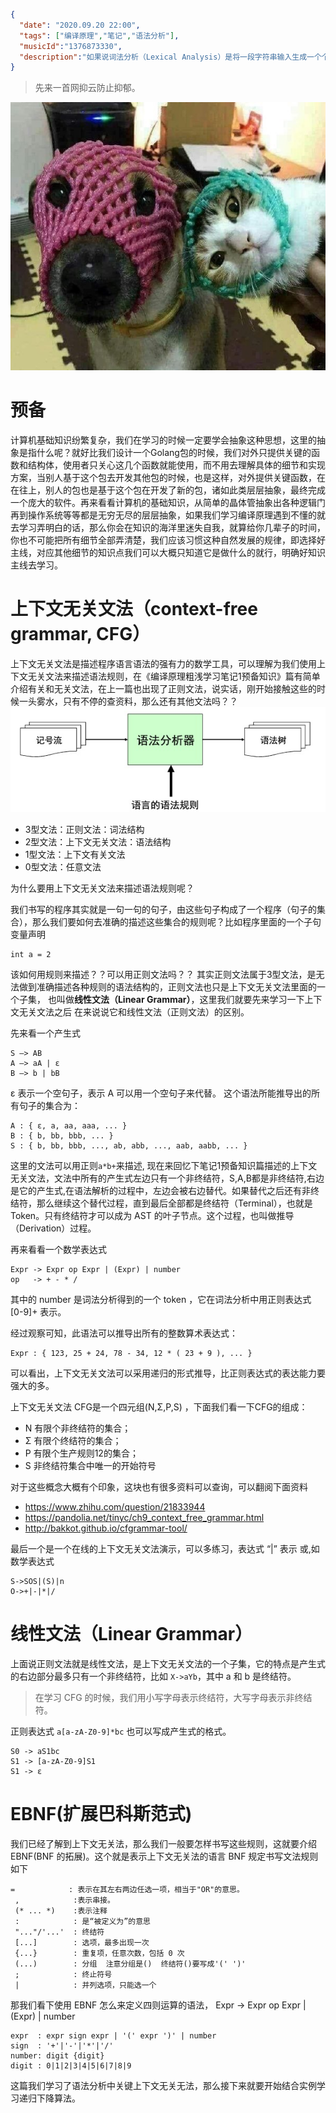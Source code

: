 ```json
{
  "date": "2020.09.20 22:00",
  "tags": ["编译原理","笔记","语法分析"],
  "musicId":"1376873330",
  "description":"如果说词法分析（Lexical Analysis）是将一段字符串输入生成一个个Token的这么一个过程，那么语法分析（Syntax analysis）就是根据某种特定的形式文法（Grammar）对 Token 序列构成的输入文本进行分析并确定其语法结构的一种过程，也可以理解为依据语法规则，把 Token 串转化成 AST的过程，核心知识点就是要会书写语法规则和掌握上下文无关文法以及递归下降算法，语法分析的过程会使用自顶向下或者自底向上的方式进行。👏"
}
```

> 先来一首网抑云防止抑郁。

![compile-gm](./images/compile-gm.jpg)

# 预备
计算机基础知识纷繁复杂，我们在学习的时候一定要学会抽象这种思想，这里的抽象是指什么呢？就好比我们设计一个Golang包的时候，我们对外只提供关键的函数和结构体，使用者只关心这几个函数就能使用，而不用去理解具体的细节和实现方案，当别人基于这个包去开发其他包的时候，也是这样，对外提供关键函数，在在往上，别人的包也是基于这个包在开发了新的包，诸如此类层层抽象，最终完成一个庞大的软件。再来看看计算机的基础知识，从简单的晶体管抽象出各种逻辑门再到操作系统等等都是无穷无尽的层层抽象，如果我们学习编译原理遇到不懂的就去学习弄明白的话，那么你会在知识的海洋里迷失自我，就算给你几辈子的时间，你也不可能把所有细节全部弄清楚，我们应该习惯这种自然发展的规律，即选择好主线，对应其他细节的知识点我们可以大概只知道它是做什么的就行，明确好知识主线去学习。

# 上下文无关文法（context-free grammar, CFG）

上下文无关文法是描述程序语言语法的强有力的数学工具，可以理解为我们使用上下文无关文法来描述语法规则，在《编译原理粗浅学习笔记1预备知识》篇有简单介绍有关和无关文法，在上一篇也出现了正则文法，说实话，刚开始接触这些的时候一头雾水，只有不停的查资料，那么还有其他文法吗？？
![compile-gm](./images/compile-syntax.png)


- 3型文法：正则文法：词法结构
- 2型文法：上下文无关文法：语法结构
- 1型文法：上下文有关文法
- 0型文法：任意文法

为什么要用上下文无关文法来描述语法规则呢？

我们书写的程序其实就是一句一句的句子，由这些句子构成了一个程序（句子的集合），那么我们要如何去准确的描述这些集合的规则呢？比如程序里面的一个子句变量声明
```
int a = 2
```
该如何用规则来描述？？可以用正则文法吗？？ 其实正则文法属于3型文法，是无法做到准确描述各种规则的语法结构的，正则文法也只是上下文无关文法里面的一个子集，
也叫做**线性文法（Linear Grammar）**，这里我们就要先来学习一下上下文无关文法之后 在来说说它和线性文法（正则文法）的区别。

先来看一个产生式
```
S –> AB
A –> aA | ε
B –> b | bB
```
ε 表示一个空句子，表示 A 可以用一个空句子来代替。
这个语法所能推导出的所有句子的集合为：
```
A : { ε, a, aa, aaa, ... }
B : { b, bb, bbb, ... }
S : { b, bb, bbb, ..., ab, abb, ..., aab, aabb, ... }
```
这里的文法可以用正则```a*b+```来描述,
现在来回忆下笔记1预备知识篇描述的上下文无关文法，文法中所有的产生式左边只有一个非终结符，S,A,B都是非终结符,右边是它的产生式,在语法解析的过程中，左边会被右边替代。如果替代之后还有非终结符，那么继续这个替代过程，直到最后全部都是终结符（Terminal），也就是 Token。只有终结符才可以成为 AST 的叶子节点。这个过程，也叫做推导（Derivation）过程。

再来看看一个数学表达式
```
Expr -> Expr op Expr | (Expr) | number
op   -> + - * /
```
其中的 number 是词法分析得到的一个 token ，它在词法分析中用正则表达式 [0-9]+ 表示。

经过观察可知，此语法可以推导出所有的整数算术表达式：

```
Expr : { 123, 25 + 24, 78 - 34, 12 * ( 23 + 9 ), ... }
```
可以看出，上下文无关文法可以采用递归的形式推导，比正则表达式的表达能力要强大的多。


上下文无关文法 CFG是一个四元组(N,Σ,P,S) ，下面我们看一下CFG的组成：

- N 有限个非终结符的集合；
- Σ 有限个终结符的集合；
- P 有限个生产规则12的集合；
- S 非终结符集合中唯一的开始符号

对于这些概念大概有个印象，这块也有很多资料可以查询，可以翻阅下面资料

- https://www.zhihu.com/question/21833944
- https://pandolia.net/tinyc/ch9_context_free_grammar.html
- http://bakkot.github.io/cfgrammar-tool/

最后一个是一个在线的上下文无关文法演示，可以多练习，表达式 “|” 表示 或,如数学表达式

```
S->SOS|(S)|n
O->+|-|*|/
```


# 线性文法（Linear Grammar）

上面说正则文法就是线性文法，是上下文无关文法的一个子集，它的特点是产生式的右边部分最多只有一个非终结符，比如 ```X->aYb```，其中 a 和 b 是终结符。

> 在学习 CFG  的时候，我们用小写字母表示终结符，大写字母表示非终结符。

正则表达式 ```a[a-zA-Z0-9]*bc``` 也可以写成产生式的格式。

```
S0 -> aS1bc          
S1 -> [a-zA-Z0-9]S1  
S1 -> ε
```


# EBNF(扩展巴科斯范式)

我们已经了解到上下文无关法，那么我们一般要怎样书写这些规则，这就要介绍 EBNF(BNF 的拓展)。这个就是表示上下文无关法的语言
BNF 规定书写文法规则如下
```
=            : 表示在其左右两边任选一项，相当于"OR"的意思。
 ,            :表示串接。
 (* ... *)    :表示注释
 :            : 是“被定义为”的意思
 "..."/'...'  : 终结符
 [...]        : 选项，最多出现一次
 {...}        : 重复项，任意次数，包括 0 次
 (...)        : 分组  注意分组是()  终结符()要写成'(' ')'
 ;            : 终止符号
 |            : 并列选项，只能选一个
 ```
那我们看下使用 EBNF 怎么来定义四则运算的语法，
Expr -> Expr op Expr | (Expr) | number
```
expr  : expr sign expr | '(' expr ')' | number
sign  : '+'|'-'|'*'|'/'
number: digit {digit}
digit : 0|1|2|3|4|5|6|7|8|9
```
这篇我们学习了语法分析中关键上下文无关无法，那么接下来就要开始结合实例学习递归下降算法。